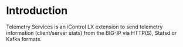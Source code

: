 # Introduction

Telemetry Services is an iControl LX extension to send telemetry information (client/server stats) from the BIG-IP via HTTP(S), Statsd or Kafka formats.